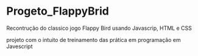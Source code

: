 # Progeto_FlappyBrid

Recontrução do classico jogo Flappy Bird usando Javascrip, HTML e CSS

projeto com o intuito de treinamento das prática em programação em Javescript